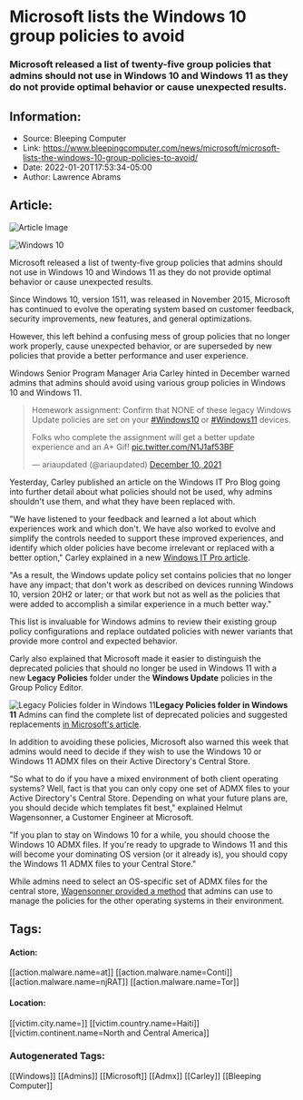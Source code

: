 # Microsoft lists the Windows 10 group policies to avoid
### Microsoft released a list of twenty-five group policies that admins should not use in Windows 10 and Windows 11 as they do not provide optimal behavior or cause unexpected results.

## Information:
+ Source: Bleeping Computer
+ Link: https://www.bleepingcomputer.com/news/microsoft/microsoft-lists-the-windows-10-group-policies-to-avoid/
+ Date: 2022-01-20T17:53:34-05:00
+ Author: Lawrence Abrams


## Article:
![Article Image](https://www.bleepstatic.com/content/hl-images/2021/01/25/Windows-10.jpg)

![Windows 10](https://www.bleepstatic.com/content/hl-images/2021/01/25/Windows-10.jpg)


Microsoft released a list of twenty-five group policies that admins should not use in Windows 10 and Windows 11 as they do not provide optimal behavior or cause unexpected results.


Since Windows 10, version 1511, was released in November 2015, Microsoft has continued to evolve the operating system based on customer feedback, security improvements, new features, and general optimizations.


However, this left behind a confusing mess of group policies that no longer work properly, cause unexpected behavior, or are superseded by new policies that provide a better performance and user experience.


Windows Senior Program Manager Aria Carley hinted in December warned admins that admins should avoid using various group policies in Windows 10 and Windows 11.



> 
> Homework assignment: Confirm that NONE of these legacy Windows Update policies are set on your [#Windows10](https://twitter.com/hashtag/Windows10?src=hash&ref_src=twsrc%5Etfw) or [#Windows11](https://twitter.com/hashtag/Windows11?src=hash&ref_src=twsrc%5Etfw) devices.  
>   
> 
> Folks who complete the assignment will get a better update experience and an A+ Gif! [pic.twitter.com/N1J1af53BF](https://t.co/N1J1af53BF)
> 
> 
> — ariaupdated (@ariaupdated) [December 10, 2021](https://twitter.com/ariaupdated/status/1469312511640018945?ref_src=twsrc%5Etfw)


Yesterday, Carley published an article on the Windows IT Pro Blog going into further detail about what policies should not be used, why admins shouldn't use them, and what they have been replaced with.


"We have listened to your feedback and learned a lot about which experiences work and which don't. We have also worked to evolve and simplify the controls needed to support these improved experiences, and identify which older policies have become irrelevant or replaced with a better option," Carley explained in a new [Windows IT Pro article](https://techcommunity.microsoft.com/t5/windows-it-pro-blog/why-you-shouldn-t-set-these-25-windows-policies/ba-p/3066178).


"As a result, the Windows update policy set contains policies that no longer have any impact; that don't work as described on devices running Windows 10, version 20H2 or later; or that work but not as well as the policies that were added to accomplish a similar experience in a much better way."


This list is invaluable for Windows admins to review their existing group policy configurations and replace outdated policies with newer variants that provide more control and expected behavior.


Carly also explained that Microsoft made it easier to distinguish the deprecated policies that should no longer be used in Windows 11 with a new **Legacy Policies** folder under the **Windows Update** policies in the Group Policy Editor.



![Legacy Policies folder in Windows 11](https://www.bleepstatic.com/images/news/Microsoft/windows-11/l/legacy-policies/legacy-policies.jpg)**Legacy Policies folder in Windows 11**
Admins can find the complete list of deprecated policies and suggested replacements [in Microsoft's article](https://techcommunity.microsoft.com/t5/windows-it-pro-blog/why-you-shouldn-t-set-these-25-windows-policies/ba-p/3066178).


In addition to avoiding these policies, Microsoft also warned this week that admins would need to decide if they wish to use the Windows 10 or Windows 11 ADMX files on their Active Directory's Central Store.


"So what to do if you have a mixed environment of both client operating systems? Well, fact is that you can only copy one set of ADMX files to your Active Directory's Central Store. Depending on what your future plans are, you should decide which templates fit best," explained Helmut Wagensonner, a Customer Engineer at Microsoft.


"If you plan to stay on Windows 10 for a while, you should choose the Windows 10 ADMX files. If you're ready to upgrade to Windows 11 and this will become your dominating OS version (or it already is), you should copy the Windows 11 ADMX files to your Central Store."


While admins need to select an OS-specific set of ADMX files for the central store, [Wagensonner provided a method](https://techcommunity.microsoft.com/t5/core-infrastructure-and-security/windows-10-or-windows-11-gpo-admx-which-one-to-use-for-your/ba-p/3063322) that admins can use to manage the policies for the other operating systems in their environment.





## Tags:

#### Action:
[[action.malware.name=at]] [[action.malware.name=Conti]] [[action.malware.name=njRAT]] [[action.malware.name=Tor]]

#### Location:
[[victim.city.name=]] [[victim.country.name=Haiti]] [[victim.continent.name=North and Central America]]

### Autogenerated Tags:
[[Windows]] [[Admins]] [[Microsoft]] [[Admx]] [[Carley]] [[Bleeping Computer]]

